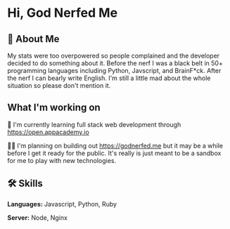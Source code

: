 
# Hi, God Nerfed Me


## 🚀 About Me
My stats were too overpowered so people complained and the developer decided to do something about it. Before the nerf I was a black belt in 50+ programming languages including Python, Javscript, and BrainF*ck. After the nerf I can bearly write English. I'm still a little mad about the whole situation so please don't mention it. 
## What I'm working on
🧠 I'm currently learning full stack web development through https://open.appacademy.io 

👩‍💻 I'm planning on building out https://godnerfed.me but it may be a while before I get it ready for the public.
It's really is just meant to be a sandbox for me to play with new technologies. 

## 🛠 Skills
**Languages:**  Javascript, Python, Ruby

**Server:** Node, Nginx

